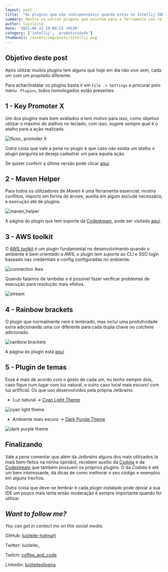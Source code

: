 ```yaml
---
layout: post
title:  "Os plugins que são indispensáveis quando estou no Intellij IDEA"
summary: Dentre os vários plugins que existem para a ferramenta vou colocar as que são mais úteis na minha rotina.
author: luizleite
date: '2021-06-23 19:00:23 +0530'
category: ['intellij', 'produtividade']
thumbnail: /assets/img/posts/intellij.png
---
```


## Objetivo deste post

Após utilizar muitos plugins tem alguns que hoje em dia não vivo sem, cada um com um propósito diferente. 

Para achar/instalar os plugins basta ir em `File -> Settings` e procurar pelo menu ` Plugins`, todos homologados
estão presentes.

## 1 -  Key Promoter X

Um dos plugins mais bem avaliados e tem motivo para isso, como objetivo utilizar o máximo de atalhos no teclado, com isso,
sugere sempre qual é o atalho para a ação realizada.

![fluxo_ promoter X](https://plugins.jetbrains.com/files/9792/screenshot_17105.png)

Outra coisa que vale a pena no plugin é que caso não exista um atalho o plugin pergunta se deseja cadastrar um para aquela ação.

Se quiser conferir a última versão pode clicar [aqui](https://plugins.jetbrains.com/plugin/9792-key-promoter-x).

## 2 - Maven Helper 

Para todos os utilizadores de _Maven_ é uma ferramenta essencial, mostra conflitos, imports em forma de árvore, auxilia em algum exclude necessário, e execução até de plugins.

![maven_helper](https://plugins.jetbrains.com/files/7179/screenshot_19711.png)

A página do plugin que tem suporte da [Codestream](https://www.codestream.com/), pode ser visitada [aqui](https://plugins.jetbrains.com/plugin/7179-maven-helper).

## 3 - AWS toolkit

O [AWS toolkit](https://plugins.jetbrains.com/plugin/11349-aws-toolkit) é um plugin fundamental no desenvolvimento quando 
o ambiente é bem orientado a _AWS_, o plugin tem suporte ao CLI e SSO login baseado nas credentials e config configuradas no ambiente.

![connection Aws](https://plugins.jetbrains.com/files/11349/screenshot_18723.png)

Quando falamos de lambdas o é possível fazer verificar problemas de execução para resolução mais efetiva.

![stream](https://plugins.jetbrains.com/files/11349/screenshot_18721.png)

## 4 - Rainbow brackets

O plugin que normalmente nem é lembrado, mas inclui uma produtividade extra adicionando uma cor diferente para cada dupla chave ou
colchete adicionado.

![rainbow brackets](https://plugins.jetbrains.com/files/10080/screenshot_17373.png)

A página do plugin está [aqui](https://plugins.jetbrains.com/plugin/10080-rainbow-brackets)

## 5 - Plugin de temas

Esse é mais de acordo com o gosto de cada um, eu tenho sempre dois, caso fique num lugar com luz natural, e outro 
caso local mais escuro/ com luz artificial. Os que uso desenvolvidos pela própria Jetbrains.

 - Luz natural -> [Cyan Light Theme](https://plugins.jetbrains.com/plugin/12102-cyan-light-theme)

![cyan light theme](https://plugins.jetbrains.com/files/12102/screenshot_19982.png)

 - Ambiente mais escuro -> [Dark Purple Theme](https://plugins.jetbrains.com/plugin/12100-dark-purple-theme)

![dark purple theme](https://plugins.jetbrains.com/files/12100/screenshot_19981.png)


## Finalizando

Vale a pena comentar que além da _Jetbrains_ alguns dos mais utilizados (e mais bem-feitos na minha opinião), recebem 
auxilio da [Codota](https://www.codota.com/) e da [Codestream](https://www.codestream.com/) que também possuem os próprios plugins.
O da _Codota_ é até um bem interessante, dá dicas de como melhorar o seu código e exemplos em alguns trechos.

Outra coisa que deve-se lembrar é cada plugin instalado pode deixar a sua IDE um pouco mais lenta então moderação é sempre
importante quando for utilizar.



## _Want to follow me?_
 
_You can get in contact me on this social media._

    
 GitHub: [luizleite-hotmart](https://github.com/luizleite-hotmart)
    
 Twitter: luizleite_
    
 Twitch: [coffee_and_code](https://www.twitch.tv/coffee_and_code)
    
 Linkedin: [luizleiteoliveira](https://www.linkedin.com/in/luizleiteoliveira/)
 